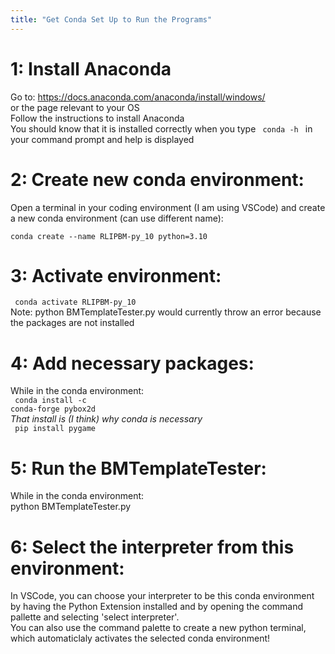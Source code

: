 ```yaml
---
title: "Get Conda Set Up to Run the Programs"
---
```


<!-- -->

# 1: Install Anaconda
Go to: https://docs.anaconda.com/anaconda/install/windows/ <br>
or the page relevant to your OS <br>
Follow the instructions to install Anaconda <br>
You should know that it is installed correctly when you type <code> conda -h </code> in your command prompt and help is displayed <br>

# 2: Create new conda environment:
Open a terminal in your coding environment (I am using VSCode) and create a new conda environment (can use different name): <br>
<code> conda create --name RLIPBM-py_10 python=3.10 </code> <br>

# 3: Activate environment:
<code> conda activate RLIPBM-py_10 </code> <br>
Note: python BMTemplateTester.py would currently throw an error because the packages are not installed <br>

# 4: Add necessary packages:
While in the conda environment: <br>
<code> conda install -c conda-forge pybox2d </code> <br>
<i> That install is (I think) why conda is necessary </i> <br>
<code> pip install pygame </code> <br>

# 5: Run the BMTemplateTester:
While in the conda environment: <br>
python BMTemplateTester.py <br>

# 6: Select the interpreter from this environment:
In VSCode, you can choose your interpreter to be this conda environment by having the Python Extension installed and by opening the command pallette and selecting 'select interpreter'. <br>
You can also use the command palette to create a new python terminal, which automaticlaly activates the selected conda environment!